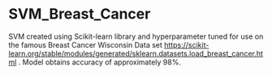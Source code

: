 # SVM_Breast_Cancer


SVM created using Scikit-learn library and hyperparameter tuned for use on the famous Breast Cancer Wisconsin Data set https://scikit-learn.org/stable/modules/generated/sklearn.datasets.load_breast_cancer.html . Model obtains accuracy of approximately 98%. 
